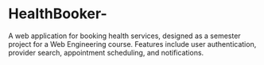 # HealthBooker-
A web application for booking health services, designed as a semester project for a Web Engineering course. Features include user authentication, provider search, appointment scheduling, and notifications.
